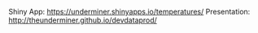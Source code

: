 Shiny App: https://underminer.shinyapps.io/temperatures/
Presentation: http://theunderminer.github.io/devdataprod/

